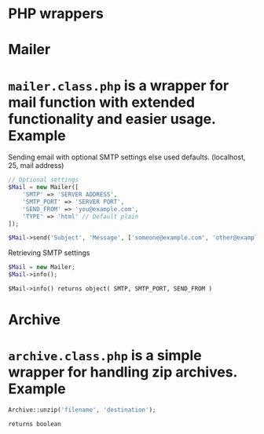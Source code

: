 PHP wrappers
========

Mailer
========
`mailer.class.php` is a wrapper for mail function with extended functionality and easier usage.
Example
========
Sending email with optional SMTP settings else used defaults. (localhost, 25, mail address)
```php
// Optional settings
$Mail = new Mailer([
	'SMTP' => 'SERVER ADDRESS',
	'SMTP_PORT' => 'SERVER PORT',
	'SEND_FROM' => 'you@example.com',
	'TYPE' => 'html' // Default plain
]);

$Mail->send('Subject', 'Message', ['someone@example.com', 'other@example.com']);
```
Retrieving SMTP settings
```php
$Mail = new Mailer;
$Mail->info();
```
`$Mail->info() returns object( SMTP, SMTP_PORT, SEND_FROM )`

Archive
========
`archive.class.php` is a simple wrapper for handling zip archives.
Example
========
```php
Archive::unzip('filename', 'destination');
```
`returns boolean`
